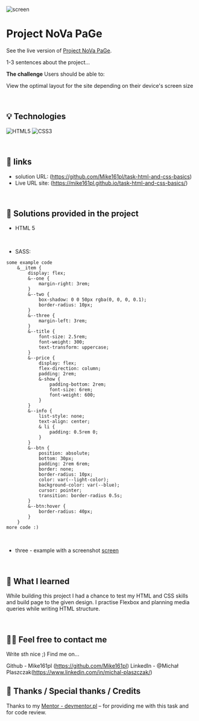  ![screen](./assets/demo.png)


# Project NoVa PaGe
See the live version of [Project NoVa PaGe](https://themewagon.github.io/Nova/?_ga=2.59235245.1436688925.1681925893-247604377.1681740808).

1-3 sentences about the project...


**The challenge**
Users should be able to:

View the optimal layout for the site depending on their device's screen size


&nbsp;
 
## 💡 Technologies
![HTML5](https://img.shields.io/badge/html5-%23E34F26.svg?style=for-the-badge&logo=html5&logoColor=white)
![CSS3](https://img.shields.io/badge/css3-%231572B6.svg?style=for-the-badge&logo=css3&logoColor=white)



&nbsp;
 
## 🔗 links

- solution URL: (https://github.com/Mike161pl/task-html-and-css-basics)
- Live URL site: (https://mike161pl.github.io/task-html-and-css-basics/)

&nbsp;
 
## 🤔 Solutions provided in the project

- HTML 5

 &nbsp;

- SASS:
```
some example code
	&__item {
		display: flex;
		&--one {
			margin-right: 3rem;
		}
		&--two {
			box-shadow: 0 0 50px rgba(0, 0, 0, 0.1);
			border-radius: 10px;
		}
		&--three {
			margin-left: 3rem;
		}
		&--title {
			font-size: 2.5rem;
			font-weight: 300;
			text-transform: uppercase;
		}
		&--price {
			display: flex;
			flex-direction: column;
			padding: 2rem;
			&-show {
				padding-bottom: 2rem;
				font-size: 6rem;
				font-weight: 600;
			}
		}
		&--info {
			list-style: none;
			text-align: center;
			& li {
				padding: 0.5rem 0;
			}
		}
		&--btn {
			position: absolute;
			bottom: 30px;
			padding: 2rem 6rem;
			border: none;
			border-radius: 10px;
			color: var(--light-color);
			background-color: var(--blue);
			cursor: pointer;
			transition: border-radius 0.5s;
		}
		&--btn:hover {
			border-radius: 40px;
		}
	}
more code :)
```
 &nbsp;

 
- three - example with a screenshot
[screen](./assets/screencapture-mike161pl-github-io-task-html-and-css-basics-2023-04-19-19_48_53.png)


&nbsp;

## 💭 What I learned

While building this project I had a chance to test my HTML and CSS skills and build page to the given design. I practise Flexbox and planning media queries while writing HTML structure.


&nbsp;

## 🙋‍♂️ Feel free to contact me
Write sth nice ;) Find me on...

Github - Mike161pl (https://github.com/Mike161pl)
LinkedIn - @Michał Plaszczak(https://www.linkedin.com/in/michal-plaszczak/)
&nbsp;

## 👏 Thanks / Special thanks / Credits
Thanks to my [Mentor - devmentor.pl](https://devmentor.pl/) – for providing me with this task and for code review.
